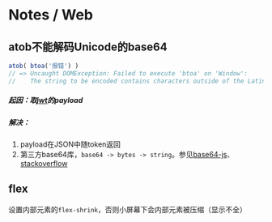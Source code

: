 Notes / Web
===

## atob不能解码Unicode的base64

```JavaScript
atob( btoa('报错') )
// => Uncaught DOMException: Failed to execute 'btoa' on 'Window': 
//    The string to be encoded contains characters outside of the Latin1 range.
```

##### 起因：取[jwt](https://jwt.io/)的payload

##### 解决：

1. payload在JSON中随token返回
2. 第三方base64库，`base64 -> bytes -> string`。参见[base64-js](https://github.com/beatgammit/base64-js)、[stackoverflow](http://stackoverflow.com/questions/17191945/conversion-between-utf-8-arraybuffer-and-string)



## flex

设置内部元素的`flex-shrink`，否则小屏幕下会内部元素被压缩（显示不全）


